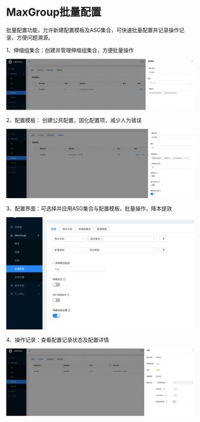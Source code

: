 # MaxGroup批量配置

批量配置功能，允许新建配置模板及ASG集合，可快速批量配置并记录操作记录，方便问题溯源。



1、伸缩组集合：创建并管理伸缩组集合，方便批量操作

![](<../.gitbook/assets/image (203) (1).png>)

2、配置模板： 创建公共配置，固化配置项，减少人为错误

![](<../.gitbook/assets/image (205).png>)

3、配置界面：可选择并应用ASG集合与配置模板，批量操作，降本提效

![](<../.gitbook/assets/image (204).png>)

4、操作记录：查看配置记录状态及配置详情

![](<../.gitbook/assets/image (202) (1).png>)









